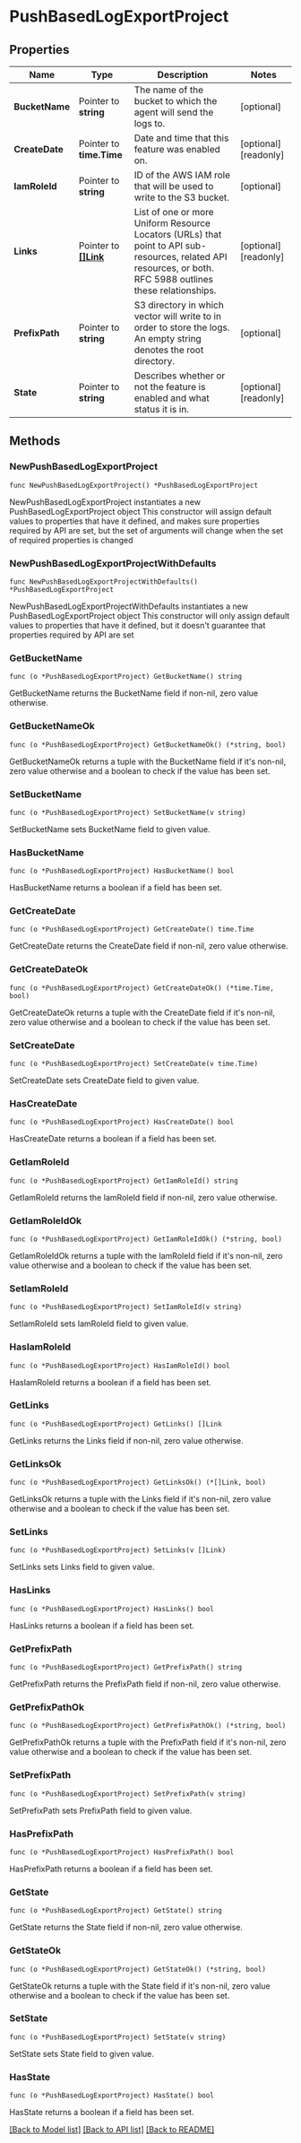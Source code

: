 # PushBasedLogExportProject

## Properties

Name | Type | Description | Notes
------------ | ------------- | ------------- | -------------
**BucketName** | Pointer to **string** | The name of the bucket to which the agent will send the logs to. | [optional] 
**CreateDate** | Pointer to **time.Time** | Date and time that this feature was enabled on. | [optional] [readonly] 
**IamRoleId** | Pointer to **string** | ID of the AWS IAM role that will be used to write to the S3 bucket. | [optional] 
**Links** | Pointer to [**[]Link**](Link.md) | List of one or more Uniform Resource Locators (URLs) that point to API sub-resources, related API resources, or both. RFC 5988 outlines these relationships. | [optional] [readonly] 
**PrefixPath** | Pointer to **string** | S3 directory in which vector will write to in order to store the logs. An empty string denotes the root directory. | [optional] 
**State** | Pointer to **string** | Describes whether or not the feature is enabled and what status it is in. | [optional] [readonly] 

## Methods

### NewPushBasedLogExportProject

`func NewPushBasedLogExportProject() *PushBasedLogExportProject`

NewPushBasedLogExportProject instantiates a new PushBasedLogExportProject object
This constructor will assign default values to properties that have it defined,
and makes sure properties required by API are set, but the set of arguments
will change when the set of required properties is changed

### NewPushBasedLogExportProjectWithDefaults

`func NewPushBasedLogExportProjectWithDefaults() *PushBasedLogExportProject`

NewPushBasedLogExportProjectWithDefaults instantiates a new PushBasedLogExportProject object
This constructor will only assign default values to properties that have it defined,
but it doesn't guarantee that properties required by API are set

### GetBucketName

`func (o *PushBasedLogExportProject) GetBucketName() string`

GetBucketName returns the BucketName field if non-nil, zero value otherwise.

### GetBucketNameOk

`func (o *PushBasedLogExportProject) GetBucketNameOk() (*string, bool)`

GetBucketNameOk returns a tuple with the BucketName field if it's non-nil, zero value otherwise
and a boolean to check if the value has been set.

### SetBucketName

`func (o *PushBasedLogExportProject) SetBucketName(v string)`

SetBucketName sets BucketName field to given value.

### HasBucketName

`func (o *PushBasedLogExportProject) HasBucketName() bool`

HasBucketName returns a boolean if a field has been set.
### GetCreateDate

`func (o *PushBasedLogExportProject) GetCreateDate() time.Time`

GetCreateDate returns the CreateDate field if non-nil, zero value otherwise.

### GetCreateDateOk

`func (o *PushBasedLogExportProject) GetCreateDateOk() (*time.Time, bool)`

GetCreateDateOk returns a tuple with the CreateDate field if it's non-nil, zero value otherwise
and a boolean to check if the value has been set.

### SetCreateDate

`func (o *PushBasedLogExportProject) SetCreateDate(v time.Time)`

SetCreateDate sets CreateDate field to given value.

### HasCreateDate

`func (o *PushBasedLogExportProject) HasCreateDate() bool`

HasCreateDate returns a boolean if a field has been set.
### GetIamRoleId

`func (o *PushBasedLogExportProject) GetIamRoleId() string`

GetIamRoleId returns the IamRoleId field if non-nil, zero value otherwise.

### GetIamRoleIdOk

`func (o *PushBasedLogExportProject) GetIamRoleIdOk() (*string, bool)`

GetIamRoleIdOk returns a tuple with the IamRoleId field if it's non-nil, zero value otherwise
and a boolean to check if the value has been set.

### SetIamRoleId

`func (o *PushBasedLogExportProject) SetIamRoleId(v string)`

SetIamRoleId sets IamRoleId field to given value.

### HasIamRoleId

`func (o *PushBasedLogExportProject) HasIamRoleId() bool`

HasIamRoleId returns a boolean if a field has been set.
### GetLinks

`func (o *PushBasedLogExportProject) GetLinks() []Link`

GetLinks returns the Links field if non-nil, zero value otherwise.

### GetLinksOk

`func (o *PushBasedLogExportProject) GetLinksOk() (*[]Link, bool)`

GetLinksOk returns a tuple with the Links field if it's non-nil, zero value otherwise
and a boolean to check if the value has been set.

### SetLinks

`func (o *PushBasedLogExportProject) SetLinks(v []Link)`

SetLinks sets Links field to given value.

### HasLinks

`func (o *PushBasedLogExportProject) HasLinks() bool`

HasLinks returns a boolean if a field has been set.
### GetPrefixPath

`func (o *PushBasedLogExportProject) GetPrefixPath() string`

GetPrefixPath returns the PrefixPath field if non-nil, zero value otherwise.

### GetPrefixPathOk

`func (o *PushBasedLogExportProject) GetPrefixPathOk() (*string, bool)`

GetPrefixPathOk returns a tuple with the PrefixPath field if it's non-nil, zero value otherwise
and a boolean to check if the value has been set.

### SetPrefixPath

`func (o *PushBasedLogExportProject) SetPrefixPath(v string)`

SetPrefixPath sets PrefixPath field to given value.

### HasPrefixPath

`func (o *PushBasedLogExportProject) HasPrefixPath() bool`

HasPrefixPath returns a boolean if a field has been set.
### GetState

`func (o *PushBasedLogExportProject) GetState() string`

GetState returns the State field if non-nil, zero value otherwise.

### GetStateOk

`func (o *PushBasedLogExportProject) GetStateOk() (*string, bool)`

GetStateOk returns a tuple with the State field if it's non-nil, zero value otherwise
and a boolean to check if the value has been set.

### SetState

`func (o *PushBasedLogExportProject) SetState(v string)`

SetState sets State field to given value.

### HasState

`func (o *PushBasedLogExportProject) HasState() bool`

HasState returns a boolean if a field has been set.

[[Back to Model list]](../README.md#documentation-for-models) [[Back to API list]](../README.md#documentation-for-api-endpoints) [[Back to README]](../README.md)


